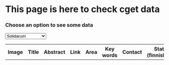<html>
<head>
<meta charset="utf-8"/>
<script src="script_data_extended.js"></script>
<link rel="stylesheet" href="style.css" />
	<title>CGET data page</title>
</head>
<body>
	<h1>This page is here to check cget data</h1>
	<h3>Choose an option to see some data</h3>
	<select onchange="init(this.options[this.selectedIndex].value);" 
			onload="init(this.options[0].value);">
		<!--<option value="veolia">Veolia</option>-->
		<option value="solidarum">Solidarum</option>
		<!--<option value="vinci">Vinci</option>-->
		<!--<option value="carasso">Carasso</option>-->
		<!--<option value="apriles">Apriles</option>-->
		<option value="bretagne">Bretagne Creative</option>
		<!--<option value="unccas">Unccas</option>-->
		<option value="reseaurural">Reseau rural</option>
		<option value="avise">Avise</option>
	</select>
	<div id="data"></div>
	<table>	
		<tr>
	    	<th>Image</th>
		    <th>Title</th>
		    <th>Abstract</th>
		    <th>Link</th>
		    <th>Area</th>
		    <th>Key words</th> 
		    <th>Contact</th>
		    <th>State (finnished)</th>
		    <th>Project holder</th>
		    <th>Partner</th> 
		    <th>Economic model</th>
		    <th>Video</th>
		</tr>
	</table>
</body>
</html>
